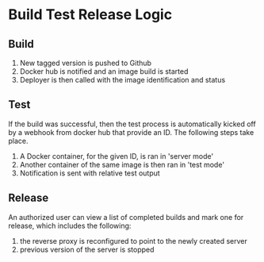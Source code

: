 # Build Test Release Logic

## Build

1. New tagged version is pushed to Github
2. Docker hub is notified and an image build is started
3. Deployer is then called with the image identification and status

## Test

If the build was successful, then the test process is automatically kicked off by a webhook from docker hub that provide an ID.  The following steps take place.

1. A Docker container, for the given ID, is ran in 'server mode'
2. Another container of the same image is then ran in 'test mode'
3. Notification is sent with relative test output

## Release

An authorized user can view a list of completed builds and mark one for release, which includes the following:

1. the reverse proxy is reconfigured to point to the newly created server
2. previous version of the server is stopped
